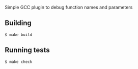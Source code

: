 Simple GCC plugin to debug function names and parameters

## Building

`$ make build`

## Running tests

`$ make check`
